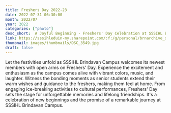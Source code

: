 ```yaml
---
title: Freshers Day 2022-23
date: 2022-07-31 06:30:00
month: 2022/07
year: 2022
categories: ["photo"]
desc_short:  A Joyful Beginning - Freshers' Day Celebration at SSSIHL Brindavan Campus
link: https://sssihleduin-my.sharepoint.com/:f:/g/personal/brnarchive_sssihl_edu_in/EtJMtC_-7rBLmmGX6VHeiesB1IjCYQaxnDjQKycoR_OCow?e=wRhZXK
thumbnail: images/thumbnails/DSC_3549.jpg
draft: false
---
```


 Let the festivities unfold as SSSIHL Brindavan Campus welcomes its newest members with open arms on Freshers' Day. Experience the excitement and enthusiasm as the campus comes alive with vibrant colors, music, and laughter. Witness the bonding moments as senior students extend their warm wishes and guidance to the freshers, making them feel at home. From engaging ice-breaking activities to cultural performances, Freshers' Day sets the stage for unforgettable memories and lifelong friendships. It's a celebration of new beginnings and the promise of a remarkable journey at SSSIHL Brindavan Campus.